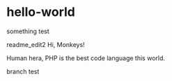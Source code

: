 # hello-world
something test

readme_edit2
Hi, Monkeys!

Human hera, PHP is the best code language this world.

branch test
